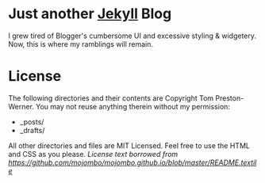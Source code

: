 Just another [Jekyll](http://jekyllrb.com) Blog
===

I grew tired of Blogger's cumbersome UI and excessive styling & widgetery. Now, this is where my ramblings will remain.

License
===

The following directories and their contents are Copyright Tom Preston-Werner. You may not reuse anything therein without my permission:

* _posts/
* _drafts/

All other directories and files are MIT Licensed. Feel free to use the HTML and CSS as you please.
_License text borrowed from https://github.com/mojombo/mojombo.github.io/blob/master/README.textile_
